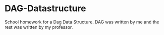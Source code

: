 # DAG-Datastructure
School homework for a Dag Data Structure.
DAG was written by me and the rest was written by my professor.

